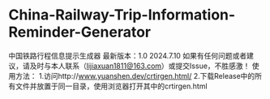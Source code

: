 # China-Railway-Trip-Information-Reminder-Generator
中国铁路行程信息提示生成器
最新版本：1.0 2024.7.10
如果有任何问题或者建议，请及时与本人联系（lijiaxuan1811@163.com）或提交Issue，不胜感激！
使用方法：
1.访问http://www.yuanshen.dev/crtirgen.html/
2.下载Release中的所有文件并放置于同一目录，使用浏览器打开其中的crtirgen.html
